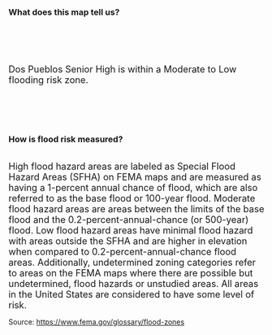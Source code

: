 ### What does this map tell us?
# <br>
<span style="font-size:18px;">Dos Pueblos Senior High is within a Moderate to Low flooding risk zone.</span>
# <br>

### How is flood risk measured?
 <br>
<span style="font-size:18px;">High flood hazard areas are labeled as Special Flood Hazard Areas (SFHA) on FEMA maps and are measured as having a 1-percent annual chance of flood, which are also referred to as the base flood or 100-year flood. Moderate flood hazard areas are areas between the limits of the base flood and the 0.2-percent-annual-chance (or 500-year) flood. Low flood hazard areas have minimal flood hazard with areas outside the SFHA and are higher in elevation when compared to 0.2-percent-annual-chance flood areas. Additionally, undetermined zoning categories refer to areas on the FEMA maps where there are possible but undetermined, flood hazards or unstudied areas. All areas in the United States are considered to have some level of risk.</span>

Source: https://www.fema.gov/glossary/flood-zones 
